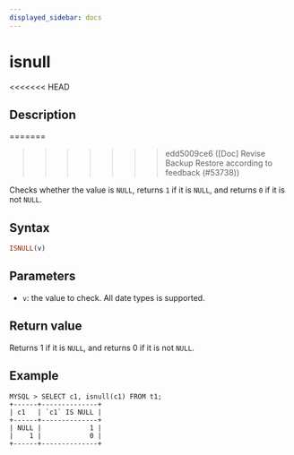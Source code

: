 ```yaml
---
displayed_sidebar: docs
---
```


# isnull

<<<<<<< HEAD
## Description
=======

>>>>>>> edd5009ce6 ([Doc] Revise Backup Restore according to feedback (#53738))

Checks whether the value is `NULL`, returns `1` if it is `NULL`, and returns `0` if it is not `NULL`.

## Syntax

```Haskell
ISNULL(v)
```

## Parameters

- `v`: the value to check. All date types is supported.

## Return value

Returns 1 if it is `NULL`, and returns 0 if it is not `NULL`.

## Example

```plain text
MYSQL > SELECT c1, isnull(c1) FROM t1;
+------+--------------+
| c1   | `c1` IS NULL |
+------+--------------+
| NULL |            1 |
|    1 |            0 |
+------+--------------+
```
